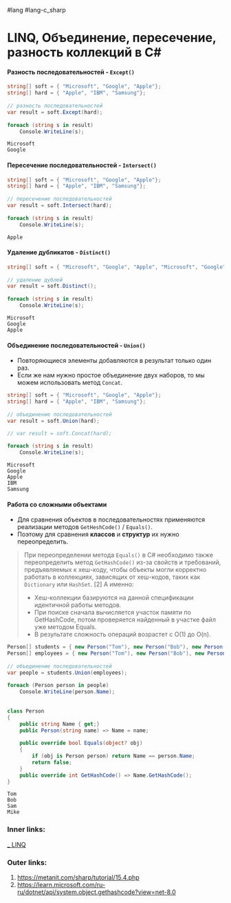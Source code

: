 #lang #lang-c_sharp 

# LINQ, Объединение, пересечение, разность коллекций в C#

#### Разность последовательностей - `Except()`

```csharp
string[] soft = { "Microsoft", "Google", "Apple"};
string[] hard = { "Apple", "IBM", "Samsung"};
 
// разность последовательностей
var result = soft.Except(hard);
 
foreach (string s in result)
    Console.WriteLine(s);
```

```
Microsoft
Google
```

#### Пересечение последовательностей - `Intersect()`

```csharp
string[] soft = { "Microsoft", "Google", "Apple"};
string[] hard = { "Apple", "IBM", "Samsung"};
 
// пересечение последовательностей
var result = soft.Intersect(hard);
 
foreach (string s in result)
    Console.WriteLine(s);
```

```
Apple
```

#### Удаление дубликатов - `Distinct()`

```csharp
string[] soft = { "Microsoft", "Google", "Apple", "Microsoft", "Google" };
 
// удаление дублей
var result = soft.Distinct();
 
foreach (string s in result)
    Console.WriteLine(s);
```

```
Microsoft
Google
Apple
```

#### Объединение последовательностей - `Union()`
- Повторяющиеся элементы добавляются в результат только один раз.
- Если же нам нужно простое объединение двух наборов, то мы можем использовать метод `Concat`.

```csharp
string[] soft = { "Microsoft", "Google", "Apple"};
string[] hard = { "Apple", "IBM", "Samsung"};
 
// объединение последовательностей
var result = soft.Union(hard);

// var result = soft.Concat(hard);
 
foreach (string s in result)
    Console.WriteLine(s);
```

```
Microsoft
Google
Apple
IBM
Samsung
```

#### Работа со сложными объектами
- Для сравнения объектов в последовательностях применяются реализации методов `GetHeshCode()` / `Equals()`. 
- Поэтому для сравнения **классов** и **структур** их нужно переопределить.
> При переопределении метода `Equals()` в C# необходимо также переопределить метод `GetHashCode()` из-за свойств и требований, предъявляемых к хеш-коду, чтобы объекты могли корректно работать в коллекциях, зависящих от хеш-кодов, таких как `Dictionary` или `HashSet`. [2]
> А именно:
> 	- Хеш-коллекции базируются на данной спецификации идентичной работы методов.
> 	- При поиске сначала вычисляется участок памяти по GetHashCode, потом проверяется найденный в участке файл уже методом Equals.
> 	- В результате сложность операций возрастет с O(1) до O(n).

```csharp
Person[] students = { new Person("Tom"), new Person("Bob"), new Person("Sam") };
Person[] employees = { new Person("Tom"), new Person("Bob"), new Person("Mike") };
 
// объединение последовательностей
var people = students.Union(employees);
 
foreach (Person person in people)
    Console.WriteLine(person.Name);
 
 
class Person
{
    public string Name { get;}
    public Person(string name) => Name = name;
 
    public override bool Equals(object? obj)
    {
        if (obj is Person person) return Name == person.Name;
        return false;
    }
    public override int GetHashCode() => Name.GetHashCode();
}
```

```
Tom
Bob
Sam
Mike
```

### Inner links:
[_ LINQ](1.%20Languages/C-sharp/Базы%20данных/LINQ/_%20LINQ.md)

### Outer links:
1. https://metanit.com/sharp/tutorial/15.4.php
2. https://learn.microsoft.com/ru-ru/dotnet/api/system.object.gethashcode?view=net-8.0